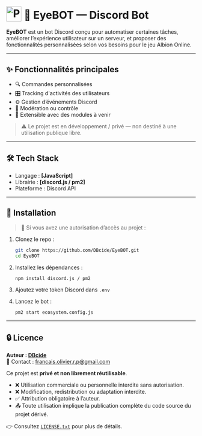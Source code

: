 # <img src="https://cdn.discordapp.com/avatars/1347319983256113223/ccf976b2b1943655b9360e021bd76eb1.webp?size=240" alt="Profil EyeBOT" width="40" style="vertical-align:sub;"> 🤖 EyeBOT — Discord Bot

**EyeBOT** est un bot Discord conçu pour automatiser certaines tâches, améliorer l’expérience utilisateur sur un serveur, et proposer des fonctionnalités personnalisées selon vos besoins pour le jeu Albion Online.

---

## ✨ Fonctionnalités principales

- 🔍 Commandes personnalisées
- 🎛️ Tracking d'activités des utilisateurs
- ⚙️ Gestion d’événements Discord
- 🚫 Modération ou contrôle
- 📡 Extensible avec des modules à venir

> ⚠️ Le projet est en développement / privé — non destiné à une utilisation publique libre.

---

## 🛠️ Tech Stack

- Langage : **[JavaScript]**
- Librairie : **[discord.js / pm2]**
- Plateforme : Discord API

---

## 🚀 Installation

> 🧪 Si vous avez une autorisation d’accès au projet :

1. Clonez le repo :
   ```bash
   git clone https://github.com/DBcide/EyeBOT.git
   cd EyeBOT
   ```

2. Installez les dépendances :
   ```bash
   npm install discord.js / pm2
   ```

3. Ajoutez votre token Discord dans `.env`

4. Lancez le bot :
   ```bash
   pm2 start ecosystem.config.js
   ```

---

## 🔒 Licence

**Auteur : [DBcide](https://github.com/DBcide)**  
📧 Contact : francais.olivier.r.p@gmail.com

Ce projet est **privé et non librement réutilisable**.

- ❌ Utilisation commerciale ou personnelle interdite sans autorisation.
- ❌ Modification, redistribution ou adaptation interdite.
- ✅ Attribution obligatoire à l’auteur.
- 📤 Toute utilisation implique la publication complète du code source du projet dérivé.

👉 Consultez [`LICENSE.txt`](./LICENSE.txt) pour plus de détails.
